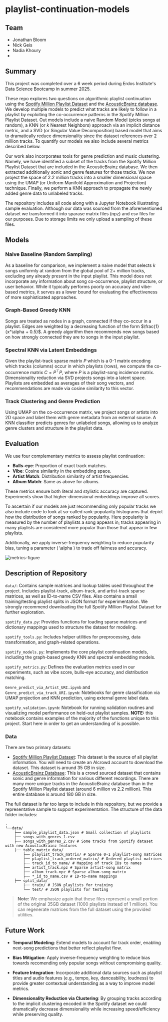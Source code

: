 # playlist-continuation-models

## Team

- Jonathan Bloom  
- Nick Geis  
- Nadia Khoury
- 

## Summary

This project was completed over a 6 week period during Erdos Institute's Data Science Bootcamp in summer 2025.

These repo explores two questions on algorithmic playlist continuation using the [Spotify Million Playlist Dataset](https://engineering.atspotify.com/2018/5/introducing-the-million-playlist-dataset-and-recsys-challenge-2018) and the [AcousticBrainz database](https://acousticbrainz.org). We develop multiple models to predict what tracks are likely to follow in a playlist by exploiting the co-occurrence patterns in the Spotify Million Playlist Dataset. Out models include a naive Random Model (picks songs at random), a KNN (or $k$ Nearest Neighbors) approach via an implicit distance metric, and a SVD (or Singular Value Decomposition) based model that aims to dramatically reduce dimensionality since the dataset references over 2 million tracks. To quantify our models we also include several metrics described below. 

Our work also incorporates tools for genre prediction and music clustering. Namely, we have identified a subset of the tracks from the Spotify Million Playlist Dataset that are included in the AcousticBrainz database. We then extracted additionally sonic and genre features for those tracks. We now project the space of 2.2 million tracks into a smaller dimensional space using the UMAP (or Uniform Manifold Approximation and Projection) technique. Finally, we perform a KNN approach to propagate the newly added genre data to unlabeled tracks.

The repository includes all code along with a Jupyter Notebook illustrating sample evaluation. Although our data was sourced from the aforementioned dataset we transformed it into sparase matrix files (npz) and csv files for our purposes.  Due to storage limits we only upload a sampling of these files.


## Models

### Naive Baseline (Random Sampling)

As a baseline for comparison, we implement a naive model that selects $k$ songs uniformly at random from the global pool of 2+ million tracks, excluding any already present in the input playlist. This model does not incorporate any information about song co-occurrence, playlist structure, or user behavior. While it typically performs poorly on accuracy and vibe-based metrics, it serves as a lower bound for evaluating the effectiveness of more sophisticated approaches.

### Graph-Based Greedy KNN

Songs are treated as nodes in a graph, connected if they co-occur in a playlist. Edges are weighted by a decreasing function of the form $\frac{1}{x^\alpha + 0.5}$. A greedy algorithm then recommends new songs based on how strongly connected they are to songs in the input playlist.

### Spectral KNN via Latent Embeddings

Given the playlist-track sparse matrix $P$ which is a 0-1 matrix encoding which tracks (columns) occur in which playlists (rows), we compute the co-occurrence matrix $C = P^\top P$, where $P$ is a playlist-song incidence matrix. Dimensionality reduction via SVD projects songs into a latent space. Playlists are embedded as averages of their song vectors, and recommendations are made via cosine similarity to this vector.

### Track Clustering and Genre Prediction

Using UMAP on the co-occurrence matrix, we project songs or artists into 2D space and label them with genre metadata from an external source. A KNN classifier predicts genres for unlabeled songs, allowing us to analyze genre clusters and structure in the playlist data.


## Evaluation

We use four complementary metrics to assess playlist continuation:

- **Bulls-eye**: Proportion of exact track matches.
- **Vibe**: Cosine similarity in the embedding space.
- **Artist Match**: Distribution similarity of artist frequencies.
- **Album Match**: Same as above for albums.

These metrics ensure both literal and stylistic accuracy are captured. Experiments show that higher-dimensional embeddings improve all scores. 

To ascertain if our models are just recommending only popular tracks we also include code to look at so-called rank-popularity histograms that depict how the distribution of songs ranked by popularity. Here popularity is measured by the number of playlists a song appears in; tracks appearing in many playlists are considered more popular than those that appear in few playlists. 

Additionally, we apply inverse-frequency weighting to reduce popularity bias, tuning a parameter \( \alpha \) to trade off fairness and accuracy.

![metrics-figure](assets/metrics.png) <!-- Replace with actual visual -->


## Description of Repository

`data/`: Contains sample matrices and lookup tables used throughout the project. Includes playlist-track, album-track, and artist-track sparse matrices, as well as ID-to-name CSV files. Also contains a small training/testing playlist splits in JSON format for experimentation. We strongly recommend downloading the full Spotify Million Playlist Dataset for further exploration.

`spotify_data.py`: Provides functions for loading sparse matrices and dictionary mappings used to structure the dataset for modeling.

`spotify_tools.py`: Includes helper utilities for preprocessing, data transformation, and graph-related operations.

`spotify_models.py`: Implements the core playlist continuation models, including the graph-based greedy KNN and spectral embedding models.

`spotify_metrics.py`: Defines the evaluation metrics used in our experiments, such as vibe score, bulls-eye accuracy, and distribution matching.

`Genre_predict_via_Artist_URI.ipynb` and `Genre_predict_via_track_URI.ipynb`: Notebooks for genre classification via UMAP projection and KNN prediction, using external genre label data.

`spotify_validation.ipynb`: Notebook for running validation routines and visualizing model performance on held-out playlist samples. **NOTE:** this notebook contains examples of the majority of the functions unique to this project. Start here in order to get an understanding of is possible.


### Data

There are two primary datasets:

- [Spotify Million Playlist Dataset](https://www.aicrowd.com/challenges/spotify-million-playlist-dataset-challenge): This dataset is the source of all playlist information. You will need to create an AIcrowd account to download the dataset. This dataset is around 35 GB in size.
- [AcousticBrainz Database](https://acousticbrainz.org/download): This is a crowd sourced dataset that contains sonic and genre information for various different recordings. There are many more unique tracks in the AcousticBrainz database than in the Spotify Million Playlist dataset (around 6 million vs 2.2 million). This entire database is around 180 GB in size.

The full dataset is far too large to include in this repository, but we provide a representative sample to support experimentation. The structure of the data folder includes:

    .
    └──data/
        ├── sample_playlist_data.json # Small collection of playlists
        ├── songs_with_genres_1.csv
        ├── songs_with_genres_2.csv # Some tracks from Spotify dataset with new AcousticBrainz features
        ├── table_matrix_data/
            ├── playlist_track_matrix/ # Sparse 0-1 playlist-song matrices
            ├── playlist_track_ordered_matrix/ # Ordered playlist matrices
            ├── track_id_to_name/ # Mapping of track IDs to names
            ├── artist_track.npz # Sparse artist-song matrix
            ├── album_track.npz # Sparse album-song matrix
            ├── *_id_to_name.csv # ID-to-name mappings
        ├── split_data/
            ├── train/ # JSON playlists for training
            └── test/ # JSON playlists for testing

> **Note:** We emphasize again that these files represent a small portion of the original 35GB dataset (1000 playlists instead of 1 million). You can regenerate matrices from the full dataset using the provided utilities.


## Future Work

- **Temporal Modeling**: Extend models to account for track order, enabling next-song predictions that better reflect playlist flow.

- **Bias Mitigation**: Apply inverse-frequency weighting to reduce bias towards recomending only popular songs without compromising quality.

- **Feature Integration**: Incorporate additional data sources such as playlist titles and audio features (e.g., tempo, key, danceability, loudness) to provide greater contextual understanding as a way to improve model metrics.

- **Dimensionality Reduction via Clustering**: By grouping tracks according to the implicit clustering encoded in the Spotify dataset we could dramatically decrease dimensionality while increasing speed/efficiency while preserving quality.
